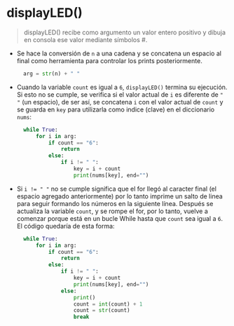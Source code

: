 # displayLED()

> displayLED() recibe como argumento un valor entero positivo y dibuja en consola ese valor mediante símbolos #.

- Se hace la conversión de `n` a una cadena y se concatena un espacio al final como herramienta para controlar los prints posteriormente.

  ```py
    arg = str(n) + " "
  ```

- Cuando la variable `count` es igual a `6`, `displayLED()` termina su ejecución. Si esto no se cumple, se verifica si el valor actual de `i` es diferente de `" "` (un espacio), de ser así, se concatena `i` con el valor actual de `count` y se guarda en `key` para utilizarla como indice (clave) en el diccionario `nums`:

  ```py
    while True:
        for i in arg:
            if count == "6":
                return
            else:
                if i != " ":
                    key = i + count
                    print(nums[key], end="")
  ```

- Si `i != " "` no se cumple significa que el for llegó al caracter final (el espacio agregado anteriormente) por lo tanto imprime un salto de linea para seguir formando los números en la siguiente línea. Después se actualiza la variable `count`, y se rompe el for, por lo tanto, vuelve a comenzar porque está en un bucle While hasta que `count` sea igual a `6`. El código quedaría de esta forma:

  ```py
    while True:
        for i in arg:
            if count == "6":
                return
            else:
                if i != " ":
                    key = i + count
                    print(nums[key], end="")
                else:
                    print()
                    count = int(count) + 1
                    count = str(count)
                    break
  ```

